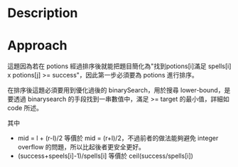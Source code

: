 # Description
# Approach
這題因為若在 potions 經過排序後就能把題目簡化為"找到potions[i]滿足 spells[i] x potions[j] >= success"，因此第一步必須要為 potions 進行排序。

在排序後這題必須要用到優化過後的 binarySearch，用於搜尋 lower-bound，是要透過 binarysearch 的手段找到一串數值中，滿足 >= target 的最小值，詳細如 code 所述。

其中 
- mid = l + (r-l)/2 等價於 mid = (r+l)/2，不過前者的做法能夠避免 integer overflow 的問題，所以比起後者更安全更好。
- (success+speels[i]-1)/spells[i] 等價於 ceil(success/spells[i])
